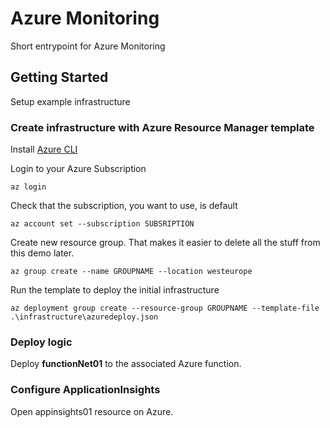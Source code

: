 # Azure Monitoring

Short entrypoint for Azure Monitoring

## Getting Started

Setup example infrastructure

### Create infrastructure with Azure Resource Manager template

Install [Azure CLI](https://docs.microsoft.com/en-us/cli/azure/install-azure-cli-windows?view=azure-cli-latest#install-or-update)

Login to your Azure Subscription
```
az login
```

Check that the subscription, you want to use, is default
```
az account set --subscription SUBSRIPTION
```

Create new resource group. That makes it easier to delete all the stuff from this demo later.
```
az group create --name GROUPNAME --location westeurope
```

Run the template to deploy the initial infrastructure
```
az deployment group create --resource-group GROUPNAME --template-file .\infrastructure\azuredeploy.json
```

### Deploy logic

Deploy **functionNet01** to the associated Azure function.

### Configure ApplicationInsights

Open appinsights01 resource on Azure. 
